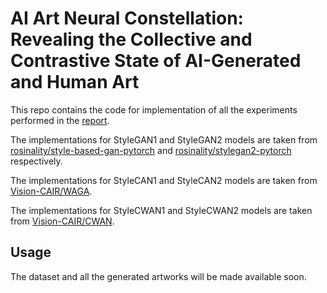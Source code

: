 # AI Art Neural Constellation: Revealing the Collective and Contrastive State of AI-Generated and Human Art

This repo contains the code for implementation of all the experiments performed in the [report]().

The implementations for StyleGAN1 and StyleGAN2 models are taken from [rosinality/style-based-gan-pytorch](https://github.com/rosinality/style-based-gan-pytorch) and [rosinality/stylegan2-pytorch](https://github.com/rosinality/stylegan2-pytorch) respectively.

The implementations for StyleCAN1 and StyleCAN2 models are taken from [Vision-CAIR/WAGA](https://github.com/Vision-CAIR/WAGA).

The implementations for StyleCWAN1 and StyleCWAN2 models are taken from [Vision-CAIR/CWAN](https://github.com/Vision-CAIR/CWAN).

## Usage

The dataset and all the generated artworks will be made available soon.


